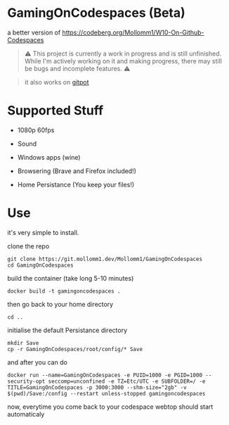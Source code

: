 # GamingOnCodespaces (Beta)

a better version of https://codeberg.org/Mollomm1/W10-On-Github-Codespaces

> ⚠️ This project is currently a work in progress and is still unfinished. While I'm actively working on it and making progress, there may still be bugs and incomplete features. ⚠️

> it also works on [gitpot](https://gitpod.io/workspaces)

# Supported Stuff

* 1080p 60fps

* Sound

* Windows apps (wine)

* Browsering (Brave and Firefox included!)

* Home Persistance (You keep your files!)

# Use

it's very simple to install.

clone the repo
```
git clone https://git.mollomm1.dev/Mollomm1/GamingOnCodespaces
cd GamingOnCodespaces
```


build the container (take long 5-10 minutes)
```
docker build -t gamingoncodespaces .
```

then go back to your home directory
```
cd ..
```

initialise the default Persistance directory
```
mkdir Save
cp -r GamingOnCodespaces/root/config/* Save
```

and after you can do 
```
docker run --name=GamingOnCodespaces -e PUID=1000 -e PGID=1000 --security-opt seccomp=unconfined -e TZ=Etc/UTC -e SUBFOLDER=/ -e TITLE=GamingOnCodespaces -p 3000:3000 --shm-size="2gb" -v $(pwd)/Save:/config --restart unless-stopped gamingoncodespaces
```

now, everytime you come back to your codespace webtop should start automaticaly